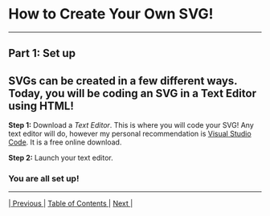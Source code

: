 # How to Create Your Own SVG! 
---
## Part 1: Set up
**SVGs can be created in a few different ways. Today, you will be coding an SVG in a Text Editor using HTML!**
---
**Step 1:** Download a *Text Editor*. This is where you will code your SVG!
Any text editor will do, however my personal recommendation is [Visual Studio Code](https://code.visualstudio.com/). It is a free online download.

**Step 2:** Launch your text editor.

### You are all set up! 
---
|[ Previous ](Page3.md) |   [ Table of Contents ](README.md)  |  [ Next ](Page5.md)|
